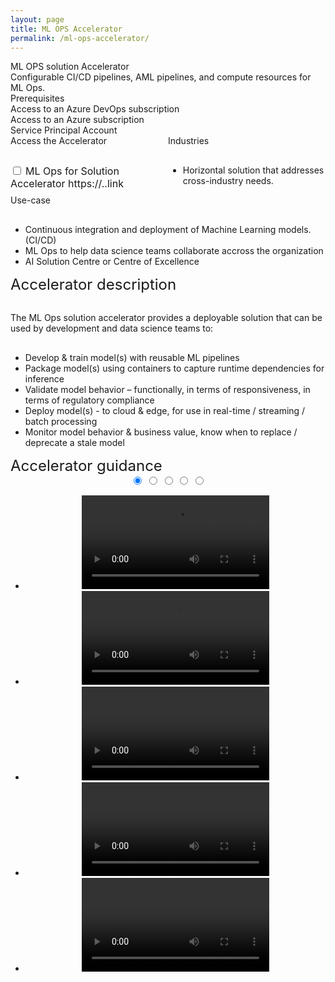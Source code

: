 ```yaml
---
layout: page
title: ML OPS Accelerator
permalink: /ml-ops-accelerator/
---
```


<div class="ml-ops-accelerator">
    <div class="title">ML OPS solution Accelerator</div>
    <div class="title-description"> Configurable CI/CD pipelines, AML pipelines, and compute resources for ML Ops.</div>
    <div class="category">Prerequisites</div>
    <div class="prerequisites">
        <div class="prerequisites-card">Access to an Azure DevOps subscription</div>
        <div class="prerequisites-card">Access to an Azure subscription</div>
        <div class="prerequisites-card">Service Principal Account</div>
    </div>
    <div style="width:100%; display: flex;">
        <div style="width:50%;">
            <div class="category">Access the Accelerator</div>
            <div class="toolkit-checkbox" style="width:100%; margin-top: 30px;">
                <input class="checkbox" type="checkbox" id="ml-ops" name="ml-ops" value="ml-ops">
                <label class="label-checkbox" for="ml-ops" style="font-size:16px;"> ML Ops for Solution Accelerator https://..link</label>
            </div>
        </div>
        <div style="width:50%;">
            <div class="category">Industries</div>
            <ul  style="margin-top: 30px;">
                <li>Horizontal solution that addresses cross-industry needs.</li>
            </ul>  
        </div>
    </div>
    <div class="category">Use-case</div>
    <ul style="margin-top: 30px;">
        <li> Continuous integration and deployment of Machine Learning models. (CI/CD)</li>
        <li> ML Ops to help data science teams collaborate accross the organization</li>
        <li> AI Solution Centre or Centre of Excellence</li>
    </ul>
    <div class="category" style="font-size:24px;">Accelerator description</div>
    <p style="margin-top: 30px; text-decoration: none;">The ML Ops solution accelerator provides a deployable 
        solution that can be used by development and data science teams to:</p>
    <ul style="margin-top: 30px;">
        <li> Develop & train model(s) with reusable ML pipelines</li>
        <li> Package model(s) using containers to capture runtime dependencies for inference</li>
        <li> Validate model behavior – functionally, in terms of responsiveness, in terms of regulatory compliance</li>
        <li> Deploy model(s) - to cloud & edge, for use in real-time / streaming / batch processing</li>
        <li> Monitor model behavior & business value, know when to replace / deprecate a stale model</li>
    </ul>
    <div class="category" style="font-size:24px;">Accelerator guidance</div>
    <div class="accelerator-guidance-videos">
<div style="height: 100%; text-align: center">
			<div class="csslider infinity" id="slider1">
			<input type="radio" name="slides" checked="checked" id="slides_1"/>
			<input type="radio" name="slides" id="slides_2"/>
			<input type="radio" name="slides" id="slides_3"/>
			<input type="radio" name="slides" id="slides_4"/>
			<input type="radio" name="slides" id="slides_5"/>
				<ul>
                    <li>
				        <video controls>
                            <source src="../videos/bear.mp4" type="video/mp4">
                        </video>
					</li>
					<li>
						<video controls>
                            <source src="../videos/moon.mp4" type="video/mp4">
                        </video>
					</li>
					<li>
						<video controls>
                            <source src="../videos/bunny.mp4" type="video/mp4">
                        </video>
					</li>
                    <li>
						<video controls>
                            <source src="../videos/moon.mp4" type="video/mp4">
                        </video>
					</li>
					<li>
						<video controls>
                            <source src="../videos/moon.mp4" type="video/mp4">
                        </video>
					</li>
				</ul>
					<div class="arrows">
						<label for="slides_1"></label>
						<label for="slides_2"></label>
						<label for="slides_3"></label>
						<label for="slides_4"></label>
						<label for="slides_5"></label>
						<label class="goto-first" for="slides_1"></label>
						<label class="goto-last" for="slides_10"></label>
					</div>
					<div class="navigation"> 
						<div>
							<label for="slides_1"></label>
							<label for="slides_2"></label>
							<label for="slides_3"></label>
							<label for="slides_4"></label>
							<label for="slides_5"></label>
						</div>
					</div>
			</div>
		</div>
    </div>
    <div style="width:100%; display: flex;">
        <div style="width:50%;">
            <div class="category">Related Accelerators</div>
            <div class="toolkit-checkbox" style="width:100%; margin-top: 30px;">
                <input class="checkbox" type="checkbox" id="ml-ops" name="ml-ops" value="ml-ops">
                <label class="label-checkbox" for="ml-ops" style="font-size:16px;"> Binary Classification Accelerator</label>
            </div>
        </div>
        <div style="width:50%;">
            <div class="category">Contributing Guide</div>
            <div class="toolkit-checkbox" style="width:100%; margin-top: 30px;">
                <input class="checkbox" type="checkbox" id="ml-ops" name="ml-ops" value="ml-ops">
                <label class="label-checkbox" for="ml-ops" style="font-size:16px;"> Contribution guideline</label>
            </div>
        </div>
    </div>
    <div class="category" style="font-size:24px;">Technologies</div>
    <ul style="margin-top: 30px;">
        <li> Azure</li>
        <li> Azure</li>
        <li> Azure</li>
    </ul>
    <div style="margin-top:50px;"> 
        <div class="accelerator-acordeon">
            Architecture
            <i class="material-icons" style="margin-bottom:0px; cursor: pointer;">add_circle_outline</i>
        </div>
        <div class="accelerator-acordeon">
            Branching Strategy
            <i class="material-icons" style="margin-bottom:0px; cursor: pointer;">add_circle_outline</i>
        </div>
        <div class="accelerator-acordeon">
            Accelerator components
            <i class="material-icons" style="margin-bottom:0px; cursor: pointer;">add_circle_outline</i>
        </div>
    </div>
    <div class="category" style="font-size:24px;">Contributors</div>
    <div class="accelerator-contributors">
        <div class="accelerator-contributor">
            <div class="accelerator-contributor-image"> 
            </div>
            <div style="margin-left:10px;">
                <p class="accelerator-contributor-text">Contributor name</p>
                <p class="accelerator-contributor-text">Job title</p>
            </div>
        </div>
        <div class="accelerator-contributor">
            <div class="accelerator-contributor-image"> 
            </div>
            <div style="margin-left:10px;">
                <p class="accelerator-contributor-text">Contributor name</p>
                <p class="accelerator-contributor-text">Job title</p>
            </div>
        </div>
        <div class="accelerator-contributor">
            <div class="accelerator-contributor-image"> 
            </div>
            <div style="margin-left:10px;">
                <p class="accelerator-contributor-text">Contributor name</p>
                <p class="accelerator-contributor-text">Job title</p>
            </div>
        </div>
        <div class="accelerator-contributor">
            <div class="accelerator-contributor-image"> 
            </div>
            <div style="margin-left:10px;">
                <p class="accelerator-contributor-text">Contributor name</p>
                <p class="accelerator-contributor-text">Job title</p>
            </div>
        </div>
        <div class="accelerator-contributor">
            <div class="accelerator-contributor-image"> 
            </div>
            <div style="margin-left:10px;">
                <p class="accelerator-contributor-text">Contributor name</p>
                <p class="accelerator-contributor-text">Job title</p>
            </div>
        </div>
    </div>
</div>
